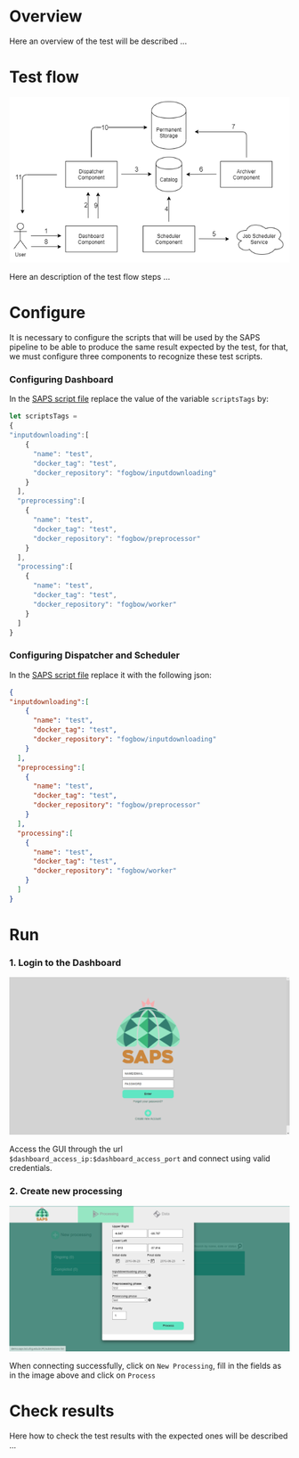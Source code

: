 # Overview

Here an overview of the test will be described ...

# Test flow

![Test flow](img/end-to-end-test-flow.png)

Here an description of the test flow steps ...

# Configure

It is necessary to configure the scripts that will be used by the SAPS pipeline to be able to produce the same result expected by the test, for that, we must configure three components to recognize these test scripts.

### Configuring Dashboard

In the [SAPS script file](/public/dashboardApp.js) replace the value of the variable `scriptsTags` by:

```javascript
let scriptsTags = 
{
"inputdownloading":[
    {
      "name": "test",
      "docker_tag": "test",
      "docker_repository": "fogbow/inputdownloading"
    }
  ],
  "preprocessing":[
    {
      "name": "test",
      "docker_tag": "test",
      "docker_repository": "fogbow/preprocessor"
    }
  ],
  "processing":[
    {
      "name": "test",
      "docker_tag": "test",
      "docker_repository": "fogbow/worker"
    }
  ]
}
```

### Configuring Dispatcher and Scheduler

In the [SAPS script file](/resources/execution_scripts_tags.json) replace it with the following json:

```json
{
"inputdownloading":[
    {
      "name": "test",
      "docker_tag": "test",
      "docker_repository": "fogbow/inputdownloading"
    }
  ],
  "preprocessing":[
    {
      "name": "test",
      "docker_tag": "test",
      "docker_repository": "fogbow/preprocessor"
    }
  ],
  "processing":[
    {
      "name": "test",
      "docker_tag": "test",
      "docker_repository": "fogbow/worker"
    }
  ]
}
```

# Run

### 1. Login to the Dashboard

![Login Dashboard](img/end-to-end-test-run-img1.png)

Access the GUI through the url ```$dashboard_access_ip:$dashboard_access_port``` and connect using valid credentials.

### 2. Create new processing

![New processing](img/end-to-end-test-run-img2.png)

When connecting successfully, click on `New Processing`, fill in the fields as in the image above and click on `Process`


# Check results

Here how to check the test results with the expected ones will be described ...